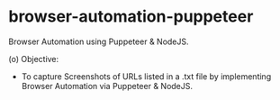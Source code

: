 # browser-automation-puppeteer
Browser Automation using Puppeteer & NodeJS.

(o) Objective:
- To capture Screenshots of URLs listed in a .txt file by implementing Browser Automation via Puppeteer & NodeJS.
